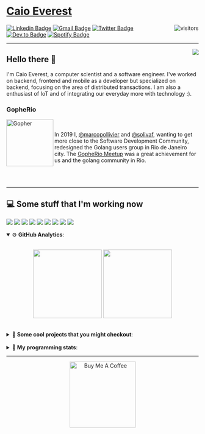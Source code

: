 # [Caio Everest](https://caioeverest.dev)

<img align="right" src="https://visitor-badge.glitch.me/badge?page_id=caioeverest.caioeverest" alt="visitors">

[![Linkedin Badge](https://img.shields.io/badge/-LinkedIn-blue?style=flat-square&logo=Linkedin&logoColor=white&link=https://www.linkedin.com/in/caioeverest/)](https://www.linkedin.com/in/caioeverest/)
[![Gmail Badge](https://img.shields.io/badge/-Gmail-c14438?style=flat-square&logo=Gmail&logoColor=white&link=mailto:mollivier.dev@gmail.com)](mailto:caioeverest.b@gmail.com/)
[![Twitter Badge](https://img.shields.io/badge/-Twitter-1DA1F2?style=flat-square&logo=Twitter&logoColor=white&link=https://twitter.com/caioeverest)](https://twitter.com/caioeverest)
[![Dev.to Badge](https://img.shields.io/badge/-Dev.to-363D44?style=flat-square&logo=Dev.to&logoColor=white&link=https://dev.to/caioeverest)](https://dev.to/caioeverest)
[![Spotify Badge](https://img.shields.io/badge/-Spotify-1ED760?style=flat-square&amp;labelColor=fff&amp;logo=Spotify&link=https://open.spotify.com/user/caio.everest)](https://open.spotify.com/user/caio.everest)

---
<img align="right" src="https://media3.giphy.com/media/Nx0rz3jtxtEre/200.gif"/>

## Hello there 🖖

<p>
    I'm Caio Everest, a computer scientist and a software engineer. I've worked on backend, frontend and mobile as a developer
    but specialized on backend, focusing on the area of distributed transactions. I am also a enthusiast of IoT and of integrating
    our everyday more with technology :).
</p>

### GopheRio

<img align="left" src="https://i.imgur.com/zmxMolD.png" alt="Gopher" width="123em">

<br>
<p>
    In 2019 I, <a href="https://github.com/marcopollivier">@marcopollivier</a> and <a href="https://github.com/solivaf">
    @solivaf</a>, wanting to get more close to the Software Development
    Community, redesigned the Golang users group in Rio de Janeiro city. The <a href="https://www.meetup.com/GopheRio">
    GopheRio Meetup</a> was a great achievement for us and the golang community in Rio.
</p>
<br><br>

---

## 💻 Some stuff that I'm working now

<a href=""><img src="https://img.shields.io/badge/-Go-00ADD8?style=flat-square&logo=go&logoColor=white"></a>
<a href=""><img src="https://img.shields.io/badge/-Rust-4f4f4f?style=flat-square&logo=rust&logoColor=white"></a>
<a href=""><img src="https://img.shields.io/badge/-Python-F7C400?style=flat-square&logo=python&logoColor=white"></a>
<a href=""><img src="https://img.shields.io/badge/-Ruby-980D02?style=flat-square&logo=ruby&logoColor=white"></a>
<a href=""><img src="http://img.shields.io/badge/-Java-007396?style=flat-square&logo=java&logoColor=white"></a>
<a href=""><img src="http://img.shields.io/badge/-Kotlin-7B6BDA?style=flat-square&logo=kotlin&logoColor=white"></a>
<a href=""><img src="http://img.shields.io/badge/-JavaScript-F7DF1E?style=flat-square&logo=JavaScript&logoColor=white"></a>
<a href=""><img src="http://img.shields.io/badge/-Terraform-623CE4?style=flat-square&logo=Terraform&logoColor=white"></a>
<a href=""><img src="http://img.shields.io/badge/-Ansible-171615?style=flat-square&logo=Ansible&logoColor=white"></a>

<details open>
    <summary>⚙ <b>GitHub Analytics</b>: </summary>
    <br>
    <p align="center">
        <img height="180em" src="https://github-readme-stats-eight-theta.vercel.app/api?username=caioeverest&show_icons=true&theme=tokyonight&include_all_commits=true&count_private=true"/>
        <img height="180em" src="https://github-readme-stats-eight-theta.vercel.app/api/top-langs/?username=caioeverest&layout=compact&langs_count=8&theme=tokyonight&include_all_commits=true&count_private=true"/>
    </p>
</details>

<br>

<details>
    <summary>🔨 <b>Some cool projects that you might checkout</b>: </summary>
    <div style="margin-left:3em">
        <li>🌠 <a href="https://github.com/caioeverest/supernova">Supernova</a> - Script that builds a development environment on linux machines</li>
        <li>⚙ <a href="https://github.com/caioeverest/gocfg">Gocfg</a> - A golang library that loads config structs from files with environment interpolation</li>
    </div>
</details>

<br>


<details>
 <summary>🤖 <b>My programming stats</b>: </summary>
<br>
<!--START_SECTION:waka-->
![Code Time](http://img.shields.io/badge/Code%20Time-3%2C195%20hrs%2023%20mins-blue)

**🐱 My GitHub Data** 

> 📦 80.5 kB Used in GitHub's Storage 
 > 
> 🏆 137 Contributions in the Year 2025
 > 
> 🚫 Not Opted to Hire
 > 
> 📜 42 Public Repositories 
 > 
> 🔑 8 Private Repositories 
 > 
**I'm an Early 🐤** 

```text
🌞 Morning                642 commits         ████░░░░░░░░░░░░░░░░░░░░░   17.59 % 
🌆 Daytime                1803 commits        ████████████░░░░░░░░░░░░░   49.41 % 
🌃 Evening                771 commits         █████░░░░░░░░░░░░░░░░░░░░   21.13 % 
🌙 Night                  433 commits         ███░░░░░░░░░░░░░░░░░░░░░░   11.87 % 
```
📅 **I'm Most Productive on Wednesday** 

```text
Monday                   446 commits         ███░░░░░░░░░░░░░░░░░░░░░░   12.22 % 
Tuesday                  893 commits         ██████░░░░░░░░░░░░░░░░░░░   24.47 % 
Wednesday                982 commits         ███████░░░░░░░░░░░░░░░░░░   26.91 % 
Thursday                 315 commits         ██░░░░░░░░░░░░░░░░░░░░░░░   08.63 % 
Friday                   629 commits         ████░░░░░░░░░░░░░░░░░░░░░   17.24 % 
Saturday                 145 commits         █░░░░░░░░░░░░░░░░░░░░░░░░   03.97 % 
Sunday                   239 commits         ██░░░░░░░░░░░░░░░░░░░░░░░   06.55 % 
```


📊 **This Week I Spent My Time On** 

```text
💬 Programming Languages: 
Go                       7 hrs 32 mins       ███████████████░░░░░░░░░░   61.45 % 
YAML                     2 hrs 20 mins       █████░░░░░░░░░░░░░░░░░░░░   19.15 % 
fish                     33 mins             █░░░░░░░░░░░░░░░░░░░░░░░░   04.55 % 
Bash                     31 mins             █░░░░░░░░░░░░░░░░░░░░░░░░   04.34 % 
Lua                      25 mins             █░░░░░░░░░░░░░░░░░░░░░░░░   03.48 % 

🔥 Editors: 
Cursor                   11 hrs 30 mins      ███████████████████████░░   93.80 % 
Neovim                   45 mins             ██░░░░░░░░░░░░░░░░░░░░░░░   06.20 % 

💻 Operating System: 
Mac                      12 hrs 15 mins      █████████████████████████   100.00 % 
```

**I Mostly Code in Go** 

```text
Go                       32 repos            ███████████░░░░░░░░░░░░░░   44.44 % 
Shell                    5 repos             ██░░░░░░░░░░░░░░░░░░░░░░░   06.94 % 
Java                     4 repos             █░░░░░░░░░░░░░░░░░░░░░░░░   05.56 % 
Nix                      1 repo              ░░░░░░░░░░░░░░░░░░░░░░░░░   01.39 % 
Lua                      1 repo              ░░░░░░░░░░░░░░░░░░░░░░░░░   01.39 % 
```




 Last Updated on 08/04/2025 02:15:15 UTC
<!--END_SECTION:waka-->
</details>

---

<p align="center">
    <a href="https://www.buymeacoffee.com/caioeverest" target="_blank">
        <img src="https://az743702.vo.msecnd.net/cdn/kofi3.png?v=a" alt="Buy Me A Coffee" width="173em">
    </a>
</p>
